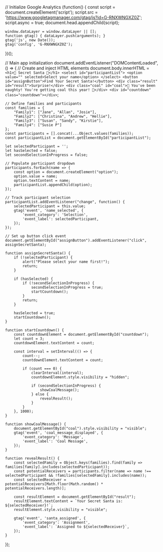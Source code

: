 // Initialize Google Analytics
(function() {
    const script = document.createElement('script');
    script.src = 'https://www.googletagmanager.com/gtag/js?id=G-RNXWNGXZ0Z';
    script.async = true;
    document.head.appendChild(script);

    window.dataLayer = window.dataLayer || [];
    function gtag() { dataLayer.push(arguments); }
    gtag('js', new Date());
    gtag('config', 'G-RNXWNGXZ0Z');
})();

// Main app initialization
document.addEventListener("DOMContentLoaded", () => {
    // Create and inject HTML elements
    document.body.innerHTML = `
        <h1>🎄 Secret Santa 🎄</h1>
        <select id="participantList">
            <option value="" selected>Select your name</option>
        </select>
        <button id="assignButton">Find Your Secret Santa!</button>
        <div class="result" id="result">Surprise!</div>
        <div class="coal" id="coal">🎅 You've been naughty! You're getting coal this year! 🎅</div>
        <div id="countdown" class="countdown"></div>
    `;

    // Define families and participants
    const families = {
        "Family1": ["Jane", "Allan", "Josie"],
        "Family2": ["Christina", "Andrew", "Hellie"],
        "Family3": ["Susan", "Sandy", "Kirstie"],
        "Family4": ["Susie P"]
    };
    const participants = [].concat(...Object.values(families));
    const participantList = document.getElementById("participantList");

    let selectedParticipant = '';
    let hasSelected = false;
    let secondSelectionInProgress = false;

    // Populate participant dropdown
    participants.forEach(name => {
        const option = document.createElement("option");
        option.value = name;
        option.textContent = name;
        participantList.appendChild(option);
    });

    // Track participant selection
    participantList.addEventListener("change", function() {
        selectedParticipant = this.value;
        gtag('event', 'name_selected', {
            'event_category': 'Selection',
            'event_label': selectedParticipant,
        });
    });

    // Set up button click event
    document.getElementById("assignButton").addEventListener("click", assignSecretSanta);

    function assignSecretSanta() {
        if (!selectedParticipant) {
            alert("Please select your name first!");
            return;
        }

        if (hasSelected) {
            if (!secondSelectionInProgress) {
                secondSelectionInProgress = true;
                startCountdown();
            }
            return;
        }

        hasSelected = true;
        startCountdown();
    }

    function startCountdown() {
        const countdownElement = document.getElementById("countdown");
        let count = 3;
        countdownElement.textContent = count;

        const interval = setInterval(() => {
            count--;
            countdownElement.textContent = count;

            if (count === 0) {
                clearInterval(interval);
                countdownElement.style.visibility = "hidden";

                if (secondSelectionInProgress) {
                    showCoalMessage();
                } else {
                    revealResult();
                }
            }
        }, 1000);
    }

    function showCoalMessage() {
        document.getElementById("coal").style.visibility = "visible";
        gtag('event', 'coal_message_displayed', {
            'event_category': 'Message',
            'event_label': 'Coal Message',
        });
    }

    function revealResult() {
        const selectedFamily = Object.keys(families).find(family => families[family].includes(selectedParticipant));
        const potentialReceivers = participants.filter(name => name !== selectedParticipant && !families[selectedFamily].includes(name));
        const selectedReceiver = potentialReceivers[Math.floor(Math.random() * potentialReceivers.length)];

        const resultElement = document.getElementById("result");
        resultElement.textContent = `Your Secret Santa is: ${selectedReceiver}!`;
        resultElement.style.visibility = "visible";

        gtag('event', 'santa_assigned', {
            'event_category': 'Assignment',
            'event_label': `Assigned to ${selectedReceiver}`,
        });
    }
});
